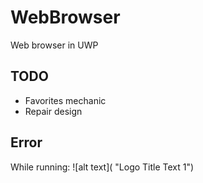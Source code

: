 # WebBrowser
Web browser in UWP
## TODO
* Favorites mechanic
* Repair design
## Error
While running:
![alt text]( "Logo Title Text 1")
